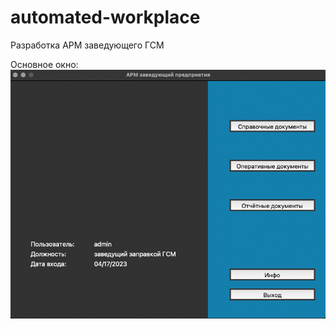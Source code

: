 # automated-workplace

Разработка АРМ заведующего ГСМ

Основное окно:
![Screen](https://github.com/Sanyajo/automated-workplace/blob/main/img/mainWind.png)
